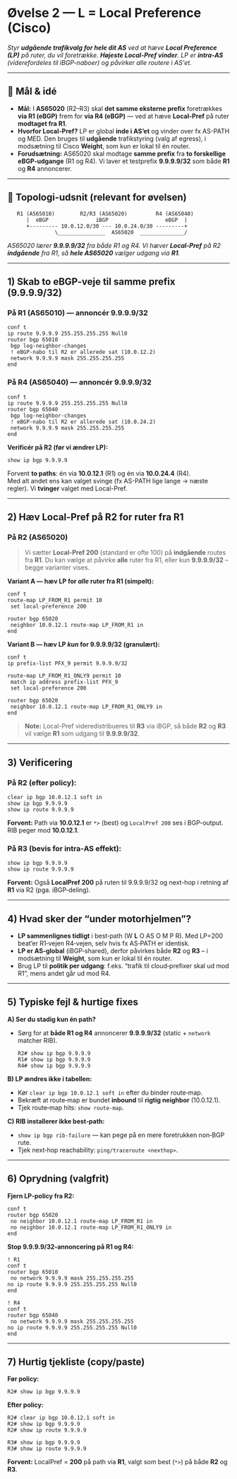 # Øvelse 2 — **L = Local Preference** (Cisco)
*Styr **udgående trafikvalg for hele dit AS** ved at hæve **Local Preference (LP)** på ruter, du vil foretrække. **Højeste Local-Pref vinder**. LP er **intra‑AS** (viderefordeles til iBGP-naboer) og påvirker alle routere i AS'et.*

---

## 🎯 Mål & idé
- **Mål:** I **AS65020** (R2–R3) skal **det samme eksterne prefix** foretrækkes **via R1 (eBGP)** frem for **via R4 (eBGP)** — ved at hæve **Local-Pref** på ruter **modtaget fra R1**.
- **Hvorfor Local-Pref?** LP er global **inde i AS’et** og vinder over fx AS-PATH og MED. Den bruges til **udgående** trafikstyring (valg af egress), i modsætning til Cisco **Weight**, som kun er lokal til én router.
- **Forudsætning:** AS65020 skal modtage **samme prefix** fra **to forskellige eBGP‑udgange** (R1 og R4). Vi laver et testprefix **9.9.9.9/32** som både **R1** og **R4** annoncerer.

---

## 🧱 Topologi-udsnit (relevant for øvelsen)

```
   R1 (AS65010)        R2/R3 (AS65020)         R4 (AS65040)
      |  eBGP               iBGP                  eBGP  |
      +--------- 10.0.12.0/30 --- 10.0.24.0/30 ---------+
               \_______________  AS65020  ______________/
```

*AS65020 lærer **9.9.9.9/32** fra både R1 og R4. Vi hæver **Local-Pref** på R2 **indgående** fra R1, så **hele AS65020** vælger udgang via **R1**.*

---

## 1) Skab **to** eBGP-veje til **samme** prefix (9.9.9.9/32)

### På **R1** (AS65010) — annoncér 9.9.9.9/32
```cisco
conf t
ip route 9.9.9.9 255.255.255.255 Null0
router bgp 65010
 bgp log-neighbor-changes
 ! eBGP-nabo til R2 er allerede sat (10.0.12.2)
 network 9.9.9.9 mask 255.255.255.255
end
```

### På **R4** (AS65040) — annoncér 9.9.9.9/32
```cisco
conf t
ip route 9.9.9.9 255.255.255.255 Null0
router bgp 65040
 bgp log-neighbor-changes
 ! eBGP-nabo til R2 er allerede sat (10.0.24.2)
 network 9.9.9.9 mask 255.255.255.255
end
```

**Verificér på R2 (før vi ændrer LP):**
```cisco
show ip bgp 9.9.9.9
```
Forvent **to paths**: én via **10.0.12.1** (R1) og én via **10.0.24.4** (R4).  
Med alt andet ens kan valget svinge (fx AS-PATH lige lange → næste regler). Vi **tvinger** valget med Local-Pref.

---

## 2) Hæv **Local-Pref** på R2 for ruter fra **R1**

### På **R2** (AS65020)
> Vi sætter **Local-Pref 200** (standard er ofte 100) på **indgående** routes fra **R1**. Du kan vælge at påvirke **alle** ruter fra R1, eller kun **9.9.9.9/32** – begge varianter vises.

**Variant A — hæv LP for *alle* ruter fra R1 (simpelt):**
```cisco
conf t
route-map LP_FROM_R1 permit 10
 set local-preference 200

router bgp 65020
 neighbor 10.0.12.1 route-map LP_FROM_R1 in
end
```

**Variant B — hæv LP *kun* for 9.9.9.9/32 (granulært):**
```cisco
conf t
ip prefix-list PFX_9 permit 9.9.9.9/32

route-map LP_FROM_R1_ONLY9 permit 10
 match ip address prefix-list PFX_9
 set local-preference 200

router bgp 65020
 neighbor 10.0.12.1 route-map LP_FROM_R1_ONLY9 in
end
```

> **Note:** Local-Pref videredistribueres til **R3** via iBGP, så både **R2** og **R3** vil vælge **R1** som udgang til **9.9.9.9/32**.

---

## 3) Verificering

### På **R2** (efter policy):
```cisco
clear ip bgp 10.0.12.1 soft in
show ip bgp 9.9.9.9
show ip route 9.9.9.9
```
**Forvent:** Path via **10.0.12.1** er `*>` (best) og `LocalPref 200` ses i BGP-output. RIB peger mod **10.0.12.1**.

### På **R3** (bevis for intra‑AS effekt):
```cisco
show ip bgp 9.9.9.9
show ip route 9.9.9.9
```
**Forvent:** Også **LocalPref 200** på ruten til 9.9.9.9/32 og next-hop i retning af **R1** via R2 (pga. iBGP‑deling).

---

## 4) Hvad sker der “under motorhjelmen”?
- **LP sammenlignes tidligt** i best‑path (W **L** O AS O M P R). Med LP=200 beat’er R1‑vejen R4‑vejen, selv hvis fx AS‑PATH er identisk.
- **LP er AS‑global** (iBGP‑shared), derfor påvirkes både **R2** og **R3** – i modsætning til **Weight**, som kun er lokal til én router.
- Brug LP til **politik per udgang**: f.eks. “trafik til cloud‑prefixer skal ud mod R1”, mens andet går ud mod R4.

---

## 5) Typiske fejl & hurtige fixes

**A) Ser du stadig kun én path?**  
- Sørg for at **både R1 og R4** annoncerer **9.9.9.9/32** (static + `network` matcher RIB).  
  ```cisco
  R2# show ip bgp 9.9.9.9
  R1# show ip bgp 9.9.9.9
  R4# show ip bgp 9.9.9.9
  ```

**B) LP ændres ikke i tabellen:**  
- Kør `clear ip bgp 10.0.12.1 soft in` efter du binder route‑map.  
- Bekræft at route‑map er bundet **inbound** til **rigtig neighbor** (10.0.12.1).  
- Tjek route‑map hits: `show route-map`.

**C) RIB installerer ikke best‑path:**  
- `show ip bgp rib-failure` — kan pege på en mere foretrukken non‑BGP rute.  
- Tjek next‑hop reachability: `ping/traceroute <nexthop>`.

---

## 6) Oprydning (valgfrit)

**Fjern LP‑policy fra R2:**
```cisco
conf t
router bgp 65020
 no neighbor 10.0.12.1 route-map LP_FROM_R1 in
 no neighbor 10.0.12.1 route-map LP_FROM_R1_ONLY9 in
end
```

**Stop 9.9.9.9/32‑annoncering på R1 og R4:**
```cisco
! R1
conf t
router bgp 65010
 no network 9.9.9.9 mask 255.255.255.255
no ip route 9.9.9.9 255.255.255.255 Null0
end

! R4
conf t
router bgp 65040
 no network 9.9.9.9 mask 255.255.255.255
no ip route 9.9.9.9 255.255.255.255 Null0
end
```

---

## 7) Hurtig tjekliste (copy/paste)

**Før policy:**
```cisco
R2# show ip bgp 9.9.9.9
```

**Efter policy:**
```cisco
R2# clear ip bgp 10.0.12.1 soft in
R2# show ip bgp 9.9.9.9
R2# show ip route 9.9.9.9

R3# show ip bgp 9.9.9.9
R3# show ip route 9.9.9.9
```

**Forvent:** LocalPref = **200** på path via **R1**, valgt som best (`*>`) på både **R2** og **R3**.
